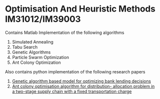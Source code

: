 # Optimisation And Heuristic Methods IM31012/IM39003
Contains Matlab Implementation of the following algorithms

1. Simulated Annealing
2. Tabu Search
3. Genetic Algorithms
4. Particle Swarm Optimization
5. Ant Colony Optimization

Also contains python implementation of the following research papers
1. [Genetic algorithm based model for optimizing bank lending decisions ](https://www.researchgate.net/publication/315323835_Genetic_Algorithm_Based_Model_For_Optimizing_Bank_Lending_Decisions)
2. [Ant colony optimisation algorithm for distribution- allocation problem in a two-stage supply chain with a fixed transportation charge](https://www.tandfonline.com/doi/abs/10.1080/00207543.2012.658118)

